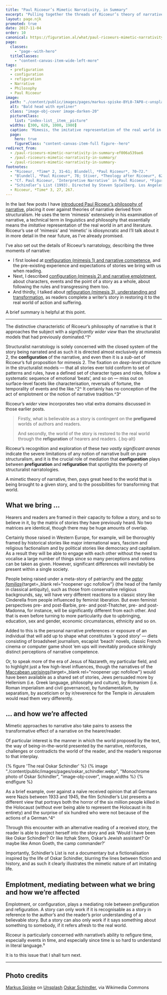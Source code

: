 ```yaml
---
title: "Paul Ricoeur’s Mimetic Narrativity, in Summary"
excerpt: "Pulling together the threads of Ricoeur’s theory of narrative: prefiguration, configuration, refiguration."
layout: page.njk
promoted: true
date: 2017-11-04
order: 10
canonical: https://figuration.al/what/paul-ricoeurs-mimetic-narrativity-summary/
page:
  classes:
    - "page--with-hero"
  titleClasses:
    - "content-canvas-item-wide-left-more"
tags:
  - prefiguration
  - configuration
  - refiguration
  - Narrative
  - Philosophy
  - Paul Ricoeur
image:
  path: "./content/public/images/pages/markus-spiske-BYL0-7AP8-c-unsplash.jpg"
  alt: "Bald head with eyeliner"
  class: "image-obj-cover image-darken-20"
  pictureClass:
    list: "index-list__item__picture"
  widths: [300, 620, 1000, 1980]
  caption: 'Mimesis, the imitative representation of the real world in art and literature. Photo by <a href="https://unsplash.com/@markusspiske?utm_content=creditCopyText&utm_medium=referral&utm_source=unsplash" target="_blank" rel="noopener ugc nofollow">Markus Spiske</a> on <a href="https://unsplash.com/photos/photo-of-eyeliner-BYL0-7AP8-c?utm_content=creditCopyText&utm_medium=referral&utm_source=unsplash" target="_blank" rel="noopener ugc nofollow">Unsplash</a>'
  page:
    hero: true
    figureClass: "content-canvas-item-full figure--hero"
redirect_from: 
  - /paul-ricoeurs-mimetic-narrativity-in-summary-ef006a539ae6
  - /paul-ricoeurs-mimetic-narrativity-in-summary/
  - /paul-ricoeurs-mimetic-narrativity-in-summary-
footnotes:
  - "Ricoeur, *Time* 2, 31–61; Blundell, *Paul Ricoeur*, 70–72."
  - "Blundell, *Paul Ricoeur*, 78; Stiver, *Theology after Ricoeur*, 62."
  - "Cf. Paul Ricoeur, ‘Interpretive Narrative’ in Paul Ricoeur, *Figuring the Sacred: Religion, Narrative and Imagination* (ed. Mark I Wallace; trans. David Pellauer; Minneapolis: Fortress, 1995), 187–91 [181–99]."
  - "Schindler’s List (1993). Directed by Steven Spielberg. Los Angeles: Universal Pictures. Based on the book Schindler’s Ark, by Thomas Keneally."
  - Ricoeur, *Time* 3, 27, 267.
---
```


In the last few posts I have [introduced Paul Ricoeur’s philosophy of narrative](/what/), placing it over against theories of narrative derived from structuralism. He uses the term ‘mimesis’ extensively in his examination of narrative, a technical term in linguistics and philosophy that essentially means the *imitative* representation of the real world in art and literature. Ricoeur’s use of ‘mimesis’ and ‘mimetic’ is idiosyncratic and I’ll talk about it in more detail in the near future, as I’ve already promised.

I’ve also set out the details of Ricoeur’s narratology, describing the three moments of narrative:

- I first looked at [prefiguration (mimesis 1) and narrative competence](/prefiguration-and-narrative-competence/), and the pre-existing experience and expectations of stories we bring with us when reading.
- Next, I described [configuration (mimesis 2) and narrative emplotment](/configuration-and-narrative-emplotment/), about characters, events and the point of a story as a whole, about following the rules and transgressing them too.
- And thirdly, I talked about [refiguration (mimesis 3), understanding and transformation](/refiguration-understanding-and-transformation/), as readers complete a writer’s story in restoring it to the real world of action and suffering.

A brief summary is helpful at this point.

---

The distinctive characteristic of Ricoeur’s philosophy of narrative is that it approaches the subject with a *significantly wider view* than the structuralist models that had previously dominated.^1^

Structuralist narratology is solely concerned with the closed system of the story being narrated and as such it is directed almost exclusively at mimesis 2, the **configuration** of the narrative, and even then it is a *sub-set* of Ricoeur’s full proposition for mimesis 2. The fixation on *deep-level* structure in the structuralist models — that all stories ever told conform to set of patterns and rules, have a defined set of character types and roles, follow a systematic sequence of emotional ‘beats’, and so on — miss out on surface-level facets like characterisation, reversals of fortune, the temporality of events and the like.^2^ It certainly has no conception of the act of emplotment or the notion of narrative tradition.^3^

Ricoeur’s *wider* view incorporates two vital extra domains discussed in those earlier posts.

> Firstly, what is believable as a story is contingent on the **prefigured** worlds of authors and readers.
>
> And secondly, the world of the story is restored to the real world through the **refiguration** of hearers and readers.
> {.bq-alt}

Ricoeur’s recognition and exploration of these *two vastly significant arenas* indicate the severe limitations of any notion of narrative built on pure structuralism, and it is the crucial role of mediation that **configuration** plays between **prefiguration** and **refiguration** that spotlights the poverty of structuralist narratologies.

A mimetic theory of narrative, then, pays great heed to the world that is being brought to a given story, and to the possibilities for transforming that world.

## What we bring …

Hearers and readers are framed in their capacity to follow a story, and so to believe in it, by the matrix of stories they have previously heard. No two matrices are identical, though there may be huge amounts of overlap.

Certainly those raised in Western Europe, for example, will be thoroughly framed by historical stories like major international wars, fascism and religious factionalism and by political stories like democracy and capitalism. As a result they will be able to engage with each other without the need to vocalise a large number of things since so many perceptions and notions can be taken as given. However, significant differences will inevitably be present within a single society.

People being raised under a meta-story of patriarchy and the [*pater familias*](https://en.wikipedia.org/wiki/Pater_familias){target=_blank rel="noopener ugc nofollow"} (the head of the family in classical antiquity), such as those from conservative religious backgrounds, say, will have very different reactions to a classic story like Cinderella from people influenced by feminist liberation. But even feminist perspectives pre- and post-Barbie, pre- and post-Thatcher, pre- and post-Madonna, for instance, will be significantly different from each other. And that is even before turning to more particularity due to upbringing, education, sex and gender, economic circumstances, ethnicity and so on.

Added to this is the personal narrative preferences or exposure of an individual that will add up to shape what constitutes ‘a good story’ — diets consisting of broadsheet journalism, escapist ‘beach’ novels, classic French cinema or computer game shoot ’em ups will inevitably produce strikingly distinct perceptions of narrative competence.

Or, to speak more of the era of Jesus of Nazareth, my particular field, and to highlight just a few high-level influences, though the narratives of the [Maccabean uprisings](https://en.wikipedia.org/wiki/Maccabees){target=_blank rel="noopener ugc nofollow"} would have been available as a shared set of stories, Jews persuaded more by Hellenism (i.e. Greek language, philosophy and culture), by Romanism (i.e. Roman imperialism and civil governance), by fundamentalism, by separatism, by asceticism or by ir/reverence for the Temple in Jerusalem would read them very differently.

## … and how we’re affected

Mimetic approaches to narrative also take pains to assess the transformative effect of a narrative on the hearer/reader.

Of particular interest is the manner in which the world proposed by the text, the way of being-in-the-world presented by the narrative, reinforces, challenges or contradicts the world of the reader, and the reader’s response to that interplay.

{% figure 'The real Oskar Schindler' %}
{% image "./content/public/images/pages/oskar_schindler.webp", "Monochrome photo of Oskar Schindler", "image-obj-cover", image.widths %}
{% endfigure %}

As a brief example, over against a naïve received opinion that all Germans were Nazis between 1933 and 1945, the film Schindler’s List presents a different view that portrays both the horror of the six million people killed in the Holocaust (without ever being able to represent the Holocaust in its entirety) and the surprise of six hundred who were not because of the actions of a German.^4^

Through this encounter with an alternative reading of a received story, the reader is able to project herself into the story and ask ‘Would I have been like Oskar Schindler? Or like Itzhak Stern, Oskar’s Jewish assistant? Or maybe like Amon Goeth, the camp commander?’

Importantly, Schindler’s List is not a documentary but a fictionalisation inspired by the life of Oskar Schindler, blurring the lines between fiction and history, and as such it clearly illustrates the mimetic nature of art imitating life.

## Emplotment, mediating between what we bring and how we’re affected

Emplotment, or configuration, plays a mediating role between prefiguration and refiguration. A story can only work if it is recognisable as a story in reference to the author’s and the reader’s prior understanding of a believable story. But a story can also only work if it says something about something to somebody, if it refers afresh to the real world.

Ricoeur is particularly concerned with narrative’s ability to refigure time, especially events in time, and especially since time is so hard to understand in literal language.⁵

It is to this issue that I shall turn next.

---

## Photo credits

[Markus Spiske](https://unsplash.com/photos/BYL0-7AP8-c?utm_source=unsplash&utm_medium=referral&utm_content=creditCopyText) on [Unsplash](https://unsplash.com/?utm_source=unsplash&utm_medium=referral&utm_content=creditCopyText)
[Oskar Schindler](https://commons.wikimedia.org/wiki/File:Schindler,_Oskar.jpg), via Wikimedia Commons
